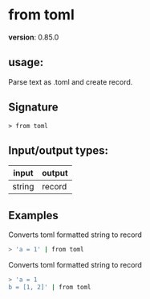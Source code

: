 # from toml

**version**: 0.85.0

## **usage**:

Parse text as .toml and create record.

## Signature

`> from toml `

## Input/output types:

| input  | output |
| ------ | ------ |
| string | record |

## Examples

Converts toml formatted string to record

```bash
> 'a = 1' | from toml
```

Converts toml formatted string to record

```bash
> 'a = 1
b = [1, 2]' | from toml
```
